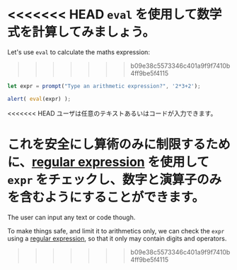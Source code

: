 <<<<<<< HEAD
`eval` を使用して数学式を計算してみましょう。
=======
Let's use `eval` to calculate the maths expression:
>>>>>>> b09e38c5573346c401a9f9f7410b4ff9be5f4115

```js demo run
let expr = prompt("Type an arithmetic expression?", '2*3+2');

alert( eval(expr) );
```

<<<<<<< HEAD
ユーザは任意のテキストあるいはコードが入力できます。

これを安全にし算術のみに制限するために、[regular expression](info:regular-expressions) を使用して `expr` をチェックし、数字と演算子のみを含むようにすることができます。
=======
The user can input any text or code though.

To make things safe, and limit it to arithmetics only, we can check the `expr` using a [regular expression](info:regular-expressions), so that it only may contain digits and operators.
>>>>>>> b09e38c5573346c401a9f9f7410b4ff9be5f4115
